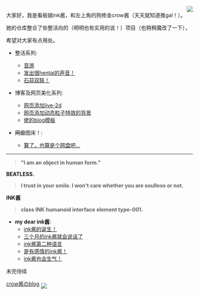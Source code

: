 

<img align='right' src='https://tjj-crow.vercel.app/api/raw/?path=/%E7%BE%8E%E5%9B%BE%EF%BC%88%E6%AD%A3%E7%BB%8F%EF%BC%81%EF%BC%89/comboburst-0.png'>

大家好，我是看板娘ink酱，和左上角的狗修金crow酱（天天就知道推gal！）。

她的仓库整合了些整活向的（明明也有实用的说！）项目（也稍稍魔改了一下），

希望对大家有点用处。


+ 整活系列:
    - [音游](https://github.com/inkcrow7/eatloli)
    - [发出很hentai的声音！](https://github.com/inkcrow7/h-say)
    - [石蒜双联！](https://github.com/inkcrow7/sakana)

+ 博客及网页美化系列:
    - [网页添加live-2d](https://github.com/inkcrow7/live2d)
    - [网页添加动态粒子特效的背景](https://github.com/inkcrow7/background)
    - [佬的blog模板](https://github.com/jerryc127/hexo-theme-butterfly)

+ ~~网盘~~图床！:
    - [算了，也算是个网盘吧...](https://github.com/inkcrow7/ge-ren-wang-pan)
    
---    

  > **"I am an object in human form."** 
  
  **BEATLESS.**
    
  > **I trust in your smile. I won't care whether you are soulless or not.**
    
  **INK酱**
    
  > **class INK humanoid interface element type-001.**
           
+ **my dear ink酱**:
    - [ink酱的诞生！](https://github.com/inkcrow7/atri)
    - [三个月的ink酱就会说话了](https://github.com/inkcrow7/atrivoice)
    - [ink酱第二种语言](https://github.com/inkcrow7/yuzusoftvoice)
    - [是有感情的ink酱！](https://github.com/inkcrow7/emoji)
    - [ink酱也会生气！](https://github.com/RimoChan/match-you)

未完待续

[crow酱のblog](https://inkcrow7.github.io)
    <a href='https://github.com/inkcrow7/inkcrow7.github.io'><img align='middle' src='https://unv-shield.librian.net/api/unv_shield?repo=RimoChan/steal_piano'></img></a>
    [![]()]()


